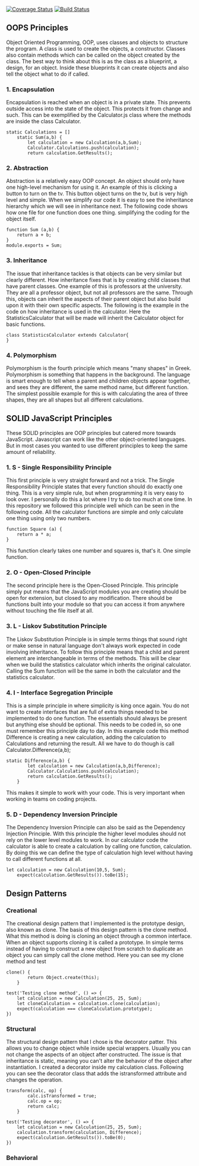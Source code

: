 [![Coverage Status](https://coveralls.io/repos/github/cjl72/calculator219/badge.svg?branch=master)](https://coveralls.io/github/cjl72/calculator219?branch=master)
[![Build Status](https://www.travis-ci.com/cjl72/calculator219.svg?branch=master)](https://www.travis-ci.com/cjl72/calculator219)
## OOPS Principles
Object Oriented Programming, OOP, uses classes and objects to structure the program.
A class is used to create the objects, a constructor.  Classes also contain methods
which can be called on the object created by the class.  The best way to think about this is
as the class as a blueprint, a design, for an object.  Inside these blueprints it can create
objects and also tell the object what to do if called.

### 1. Encapsulation
Encapsulation is reached when an object is in a private state.  This prevents outside access into the
state of the object.  This protects it from change and such.  This can be exemplified by the 
Calculator.js class where the methods are inside the class Calculator.
```class Calculator {
static Calculations = []
    static Sum(a,b) {
        let calculation = new Calculation(a,b,Sum);
        Calculator.Calculations.push(calculation);
        return calculation.GetResults();
```

### 2. Abstraction
Abstraction is a relatively easy OOP concept.  An object should only have one high-level mechanism
for using it.  An example of this is clicking a button to turn on the tv.  This button object turns on
the tv, but is very high level and simple.  When we simplify our code it is easy to see the inheritance
hierarchy which we will see in inheritance next.  The following code shows how one file for one function
does one thing.  simplifying the coding for the object itself.
```
function Sum (a,b) {
    return a + b;
}
module.exports = Sum;
```

### 3. Inheritance
The issue that inheritance tackles is that objects can be very similar but clearly different.
How inheritance fixes that is by creating child classes that have parent classes.  One example of this
is professors at the university.  They are all a professor object, but not all professors are the same.
Through this, objects can inherit the aspects of their parent object but also build upon it with their
own specific aspects.  The following is the example in the code on how inheritance is used in the calculator.
Here the StatisticsCalculator that will be made will inherit the Calculator object for basic functions.
```
class StatisticsCalculator extends Calculator{
}
```
### 4. Polymorphism
Polymorphism is the fourth principle which means "many shapes" in Greek.  Polymorphism is something that 
happens in the background.  The language is smart enough to tell when a parent and children objects
appear together, and sees they are different, the same method name, but different function.
The simplest possible example for this is with calculating the area of three shapes, they are all 
shapes but all different calculations.

## SOLID JavaScript Principles
These SOLID principles are OOP principles but catered more towards JavaScript.  Javascript can work
like the other object-oriented languages.  But in most cases you wanted to use different principles to 
keep the same amount of reliability.
### 1. S - Single Responsibility Principle
This first principle is very straight forward and not a trick.  The Single Responsibility Principle states
that every function should do exactly one thing.  This is a very simple rule, but when programming it is
very easy to look over.  I personally do this a lot where I try to do too much at one time.  In this
repository we followed this principle well which can be seen in the following code.  All the calculator 
functions are simple and only calculate one thing using only two numbers.
```
function Square (a) {
    return a * a;
}
```
This function clearly takes one number and squares is, that's it.  One simple function.

### 2. O - Open-Closed Principle
The second principle here is the Open-Closed Principle.  This principle simply put means that the 
JavaScript modules you are creating should be open for extension, but closed to any modification.
There should be functions built into your module so that you can access it from anywhere without
touching the file itself at all.

### 3. L - Liskov Substitution Principle
The Liskov Substitution Principle is in simple terms things that sound right or make sense in natural
language don't always work expected in code involving inheritance.  To follow this principle means that
a child and parent element are interchangeable in terms of the methods.  This will be clear when we build
the statistics calculator which inherits the original calculator.  Calling the Sum function will be the 
same in both the calculator and the statistics calculator.

### 4. I - Interface Segregation Principle
This is a simple principle in where simplicity is king once again.  You do not want to create interfaces
that are full of extra things needed to be implemented to do one function.  The essentials should always
be present but anything else should be optional.  This needs to be coded in, so one must remember this
principle day to day.  In this example code this method Difference is creating a new calculation, 
adding the calculation to Calculations and returning the result.  All we have to do though is call
Calculator.Difference(a,b);
```
static Difference(a,b) {
        let calculation = new Calculation(a,b,Difference);
        Calculator.Calculations.push(calculation);
        return calculation.GetResults();
    }
```
This makes it simple to work with your code.  This is very important when working in teams on coding projects.

### 5. D - Dependency Inversion Principle
The Dependency Inversion Principle can also be said as the Dependency Injection Principle.
With this principle the higher level modules should not rely on the lower level modules to work.
In our calculator code the calculator is able to create a calculation by calling one function, 
calculation.  By doing this we can define the type of calculation high level without having to call
different functions at all.
```
let calculation = new Calculation(10,5, Sum);
    expect(calculation.GetResults()).toBe(15);
```

## Design Patterns
### Creational
The creational design pattern that I implemented is the prototype design, also known as clone.
The basis of this design pattern is the clone method.  What this method is doing is cloning an object
through a common interface.  When an object supports cloning it is called a prototype.
In simple terms instead of having to construct a new object from scratch to duplicate an object
you can simply call the clone method. Here you can see my clone method and test
```
clone() {
        return Object.create(this);
    }
```
```
test('Testing clone method', () => {
    let calculation = new Calculation(25, 25, Sum);
    let cloneCalculation = calculation.clone(calculation);
    expect(calculation === cloneCalculation.prototype);
})
```
### Structural
The structural design pattern that I chose is the decorator patter.  This allows you to change object while inside
special wrappers.  Usually you can not change the aspects of an object after constructed.  The issue is that inheritance
is static, meaning you can't alter the behavior of the object after instantiation.  I created a decorator inside my
calculation class.  Following you can see the decorator class that adds the istransformed attribute and changes
the operation.
```
transform(calc, op) {
        calc.isTransformed = true;
        calc.op = op;
        return calc;
    }
```
```
test('Testing decorator', () => {
    let calculation = new Calculation(25, 25, Sum);
    calculation.transform(calculation, Difference);
    expect(calculation.GetResults()).toBe(0);
})
```
### Behavioral
